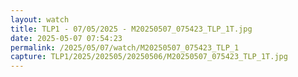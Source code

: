 ```yaml
---
layout: watch
title: TLP1 - 07/05/2025 - M20250507_075423_TLP_1T.jpg
date: 2025-05-07 07:54:23
permalink: /2025/05/07/watch/M20250507_075423_TLP_1
capture: TLP1/2025/202505/20250506/M20250507_075423_TLP_1T.jpg
---
```

